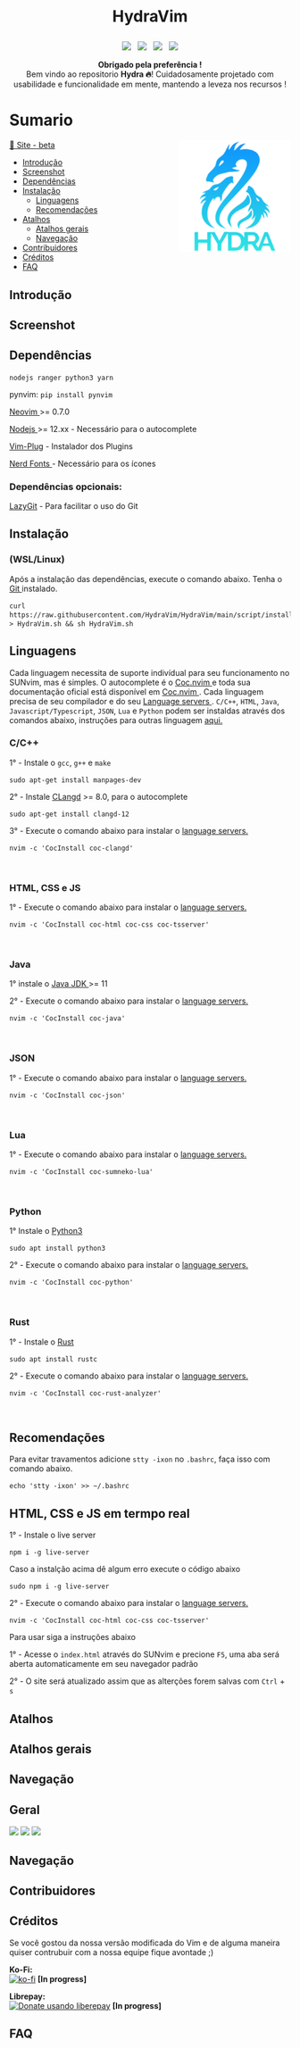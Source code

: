# <p align="center"> HydraVim</p>

<p align="center"><img src="https://img.shields.io/github/issues/HydraVim/Hydravim?color=171b20&label=Issues%20%20&logo=gnubash&labelColor=e05f65&logoColor=ffffff">&nbsp;&nbsp;&nbsp;<img src="https://img.shields.io/github/forks/Hydravim/HydraVim?color=171b20&label=Forks%20%20&logo=git&labelColor=f1cf8a&logoColor=ffffff">&nbsp;&nbsp;&nbsp;<img src="https://img.shields.io/github/stars/HydraVim/HydraVim?color=171b20&label=Stargazers&logo=github&labelColor=70a5eb">&nbsp;&nbsp;&nbsp;<img src="https://img.shields.io/badge/-Works on my machine-%2378dba9?style=flat&logo=linux&labelColor=171b20&logoColor=ffffff"></p>

<p align="center"><b>Obrigado pela preferência ! </b><br>Bem vindo ao repositorio <b>  ️Hydra 🔥</b>! Cuidadosamente projetado com usabilidade e funcionalidade em mente, mantendo a leveza nos recursos !</p>

# Sumario
<img src="https://raw.githubusercontent.com/HydraVim/HydraVim/main/.github/hydra_logo.png" min-width="50px" max-width="50px" width="200px" align="right" alt="Computador iuriCode">

<a href="https://sunvim.netlify.app/" target="_blank"> 🚀 Site - beta</a>

- [Introdução](#introdução)
- [Screenshot](#screenshot)
- [Dependências](#dependências)
- [Instalação](#instalação)
  - [Linguagens](#linguagens)
  - [Recomendações](#recomendações)
- [Atalhos](#atalhos)
  - [Atalhos gerais](#atalhos-gerais)
  - [Navegação](#navegação)
- [Contribuidores](#contribuidores)
- [Créditos](#créditos)
- [FAQ](#faq)

## Introdução

## Screenshot

## Dependências

``
nodejs ranger python3 yarn
``

pynvim:
``
pip install pynvim
``

<a href="https://neovim.io/" target="_blank"> Neovim </a> >= 0.7.0<p>
<a href="https://nodejs.org" target="_blank"> Nodejs </a> >= 12.xx - Necessário para o autocomplete <p>
<a href="https://github.com/junegunn/vim-plug" target="_blank"> Vim-Plug</a> - Instalador dos Plugins <p>
<a href="https://www.nerdfonts.com/" target="_blank"> Nerd Fonts </a> - Necessário para os ícones <p>
  
### Dependências opcionais:
<a href="https://github.com/jesseduffield/lazygit" target="_blank"> LazyGit</a> - Para facilitar o uso do Git<p>

## Instalação 
### (WSL/Linux)
Após a instalação das dependências, execute o comando abaixo. Tenha o <a href="https://git-scm.com/" target="_blank"> Git </a> instalado.<p>
```shell
curl https://raw.githubusercontent.com/HydraVim/HydraVim/main/script/install.sh > HydraVim.sh && sh HydraVim.sh
```

## Linguagens
Cada linguagem necessita de suporte indivídual para seu funcionamento no SUNvim, mas é simples. O autocomplete é o <a href="https://github.com/neoclide/coc.nvim" target="_blank"> Coc.nvim </a> e toda sua documentação oficial está disponível em <a href="https://github.com/neoclide/coc.nvim" target="_blank"> Coc.nvim </a>. Cada linguagem precisa de seu compilador e do seu <a href="https://github.com/neoclide/coc.nvim/wiki/Language-servers#supported-features" target="_blank"> Language servers </a>. ```C/C++```, ```HTML```, ```Java```, ```Javascript/Typescript```, ```JSON```, ```Lua``` e ```Python``` podem ser instaldas através dos comandos abaixo, instruções para outras linguagem <a href="" target="_blank"> aqui.</a><p>

### C/C++
1° - Instale o ```gcc```, ```g++``` e ```make```

``` shell
sudo apt-get install manpages-dev
```
2° - Instale <a href="https://clangd.llvm.org/installation.html" target="_blank"> CLangd</a> >= 8.0, para o autocomplete
``` shell
sudo apt-get install clangd-12
```
3° - Execute o comando abaixo para instalar o <a href="https://github.com/neoclide/coc.nvim/wiki/Language-servers#supported-features" target="_blank"> language servers.</a>
``` shell
nvim -c 'CocInstall coc-clangd'
```
<br />
  
### HTML, CSS e JS
1° - Execute o comando abaixo para instalar o <a href="https://github.com/neoclide/coc.nvim/wiki/Language-servers#supported-features" target="_blank"> language servers.</a>
``` shell
nvim -c 'CocInstall coc-html coc-css coc-tsserver'
```
<br />

### Java
1° instale o <a href="https://www.oracle.com/java/technologies/downloads/" target="_blank"> Java JDK </a >>= 11<p>
2° - Execute o comando abaixo para instalar o <a href="https://github.com/neoclide/coc.nvim/wiki/Language-servers#supported-features" target="_blank"> language servers.</a>
``` shell
nvim -c 'CocInstall coc-java'
```
<br />
  
### JSON
1° - Execute o comando abaixo para instalar o <a href="https://github.com/neoclide/coc.nvim/wiki/Language-servers#supported-features" target="_blank"> language servers.</a>
``` shell
nvim -c 'CocInstall coc-json'
```
<br />

### Lua
1° - Execute o comando abaixo para instalar o <a href="https://github.com/neoclide/coc.nvim/wiki/Language-servers#supported-features" target="_blank"> language servers.</a>
``` shell
nvim -c 'CocInstall coc-sumneko-lua'
```
<br />

### Python
1° Instale o <a href="https://www.python.org/downloads/" target="_blank"> Python3 </a>
``` shell
sudo apt install python3
```
2° - Execute o comando abaixo para instalar o <a href="https://github.com/neoclide/coc.nvim/wiki/Language-servers#supported-features" target="_blank"> language servers.</a>
``` shell
nvim -c 'CocInstall coc-python'
```
<br />
 
### Rust
1° - Instale o <a href="https://www.rust-lang.org" target="_blank"> Rust</a>
``` shell
sudo apt install rustc
```
2° - Execute o comando abaixo para instalar o <a href="https://github.com/neoclide/coc.nvim/wiki/Language-servers#supported-features" target="_blank"> language servers.</a>
``` shell
nvim -c 'CocInstall coc-rust-analyzer'
```
<br />

## Recomendações
Para evitar travamentos adicione `stty -ixon` no `.bashrc`, faça isso com  comando abaixo.
``` shell
echo 'stty -ixon' >> ~/.bashrc
```
## HTML, CSS e JS em termpo real
1° - Instale o live server
``` shell
npm i -g live-server
```
Caso a instalção acima dê algum erro execute o código abaixo
``` shell
sudo npm i -g live-server
```

2° - Execute o comando abaixo para instalar o <a href="https://github.com/neoclide/coc.nvim/wiki/Language-servers#supported-features" target="_blank"> language servers.</a>
``` shell
nvim -c 'CocInstall coc-html coc-css coc-tsserver'
```
Para usar siga a instruções abaixo <p>
1° - Acesse o `index.html` através do SUNvim e precione `F5`, uma aba será aberta automaticamente em seu navegador padrão <p>
2° - O site será atualizado assim que as alterções forem salvas com `Ctrl` + `s`
<br />


## Atalhos
## Atalhos gerais
## Navegação
## Geral
<img src="https://img.shields.io/badge/Mantido:-Sim! (Bug fixes, Repositorio , Site..)-brightgreen?style=flat">
<img src="https://img.shields.io/badge/Estado:-Otimizado%20(Utilizavel%20para o dia a dia)-brightgreen?style=flat">
<img src="https://img.shields.io/badge/Uso RAM:-~800MB-brightgreen?style=flat">

## Navegação

## Contribuidores

## Créditos
Se você gostou da nossa versão modificada do Vim e de alguma maneira quiser contrubuir com a nossa equipe fique avontade ;)

<b>Ko-Fi:</b> <br>
  [![ko-fi](https://ko-fi.com/img/githubbutton_sm.svg)](https://ko-fi.com/) <b>[In progress]</b> <br>

<b>Librepay:</b> <br>
<a href="https://liberapay.com/"><img alt="Donate usando liberepay" src="https://liberapay.com/assets/widgets/donate.svg"></a> <b>[In progress]</b> 

## FAQ
